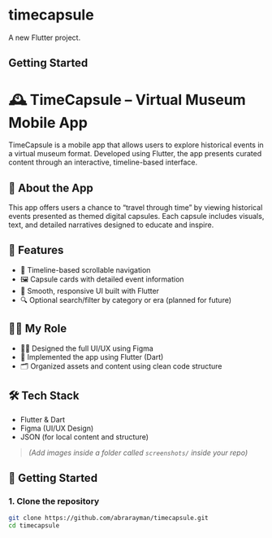 # timecapsule

A new Flutter project.

## Getting Started

# 🕰️ TimeCapsule – Virtual Museum Mobile App

TimeCapsule is a mobile app that allows users to explore historical events in a virtual museum format. Developed using Flutter, the app presents curated content through an interactive, timeline-based interface.

## 📱 About the App
This app offers users a chance to “travel through time” by viewing historical events presented as themed digital capsules. Each capsule includes visuals, text, and detailed narratives designed to educate and inspire.

## 🎯 Features
- 📜 Timeline-based scrollable navigation
- 🖼️ Capsule cards with detailed event information
- 📲 Smooth, responsive UI built with Flutter
- 🔍 Optional search/filter by category or era (planned for future)

## 👩‍💻 My Role
- 👩‍🎨 Designed the full UI/UX using Figma
- 📱 Implemented the app using Flutter (Dart)
- 🗂️ Organized assets and content using clean code structure

## 🛠️ Tech Stack
- Flutter & Dart
- Figma (UI/UX Design)
- JSON (for local content and structure)


> *(Add images inside a folder called `screenshots/` inside your repo)*

## 🧪 Getting Started

### 1. Clone the repository
```bash
git clone https://github.com/abrarayman/timecapsule.git
cd timecapsule

